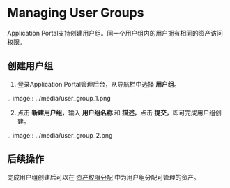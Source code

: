 # Managing User Groups

Application Portal支持创建用户组。同一个用户组内的用户拥有相同的资产访问权限。




## 创建用户组

1. 登录Application Portal管理后台，从导航栏中选择 **用户组**。

  .. image:: ../media/user_group_1.png

2. 点击 **新建用户组**，输入 **用户组名称** 和 **描述**，点击 **提交**，即可完成用户组创建。

  .. image:: ../media/user_group_2.png



## 后续操作

完成用户组创建后可以在 [资产权限分配](managing_asset_permission#asset_assign) 中为用户组分配可管理的资产。

<!-- end -->
